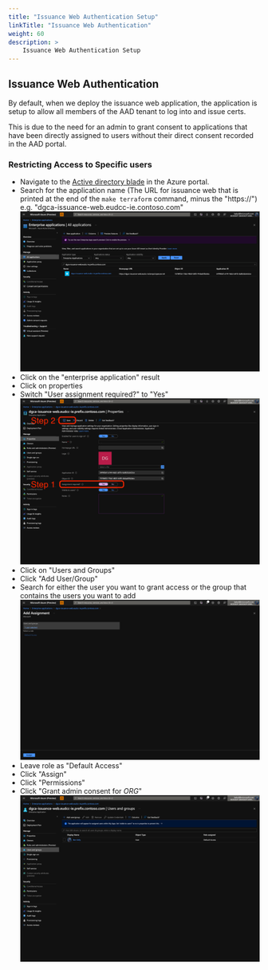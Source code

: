 ```yaml
---
title: "Issuance Web Authentication Setup"
linkTitle: "Issuance Web Authentication"
weight: 60
description: >
    Issuance Web Authentication Setup
---
```


## Issuance Web Authentication

By default, when we deploy the issuance web application, the application is
setup to allow all members of the AAD tenant to log into and issue certs.

This is due to the need for an admin to grant consent to applications that have
been directly assigned to users without their direct consent recorded in the
AAD portal.

### Restricting Access to Specific users

- Navigate to the [Active directory blade](https://portal.azure.com/#blade/Microsoft_AAD_IAM/ActiveDirectoryMenuBlade/Overview) in the Azure portal.
- Search for the application name (The URL for issuance web that is printed at the end of the `make terraform` command, minus the "https://")
  e.g. "dgca-issuance-web.eudcc-ie.contoso.com"
  ![web auth search enterprise apps](/screenshots/web-auth-search-enterprise-apps.png 'Search results for enterprise Apps with the name "dgca-issuance-web.eudcc-ie.prefix.contoso.com" showing one result in the Active directory blade.')
- Click on the "enterprise application" result
- Click on properties
- Switch "User assignment required?" to "Yes"
  ![web auth enterprise app propperties](/screenshots/web-auth-enterprise-app-properties.png 'image demonstrating navigating to the properties panel of the enterprise application and enabling the User assignment required option and then saving.')
- Click on "Users and Groups"
- Click "Add User/Group"
- Search for either the user you want to grant access or the group that contains the users you want to add
  ![web auth add user and groups](/screenshots/web-auth-add-user-groups.png 'image demonstrating navigating the added user or group panel in the portal to selected desired users to access the Web Authentication and also apply the default role to.')
- Leave role as "Default Access"
- Click "Assign"
- Click "Permissions"
- Click "Grant admin consent for _ORG_"
  ![web auth assign default access role](/screenshots/web-auth-assigned-default-access-role.png 'image demonstrating a user that has been successfully added to the enterprise application and will be enabled to authenticate to the Issuance Web Authentication.')


